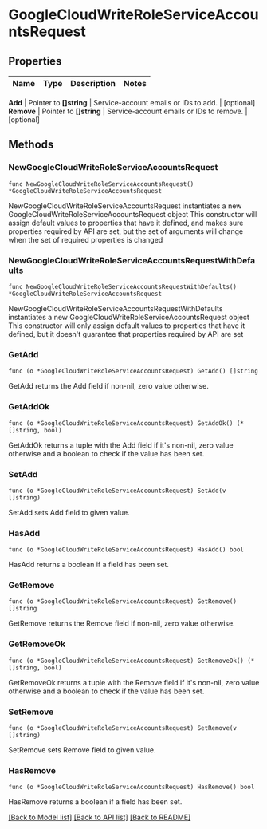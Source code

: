 # GoogleCloudWriteRoleServiceAccountsRequest


## Properties

Name | Type | Description | Notes
------------ | ------------- | ------------- | -------------


**Add** | Pointer to **[]string** | Service-account emails or IDs to add. | [optional] 
**Remove** | Pointer to **[]string** | Service-account emails or IDs to remove. | [optional] 



## Methods


### NewGoogleCloudWriteRoleServiceAccountsRequest

`func NewGoogleCloudWriteRoleServiceAccountsRequest() *GoogleCloudWriteRoleServiceAccountsRequest`

NewGoogleCloudWriteRoleServiceAccountsRequest instantiates a new GoogleCloudWriteRoleServiceAccountsRequest object
This constructor will assign default values to properties that have it defined,
and makes sure properties required by API are set, but the set of arguments
will change when the set of required properties is changed

### NewGoogleCloudWriteRoleServiceAccountsRequestWithDefaults

`func NewGoogleCloudWriteRoleServiceAccountsRequestWithDefaults() *GoogleCloudWriteRoleServiceAccountsRequest`

NewGoogleCloudWriteRoleServiceAccountsRequestWithDefaults instantiates a new GoogleCloudWriteRoleServiceAccountsRequest object
This constructor will only assign default values to properties that have it defined,
but it doesn't guarantee that properties required by API are set


### GetAdd

`func (o *GoogleCloudWriteRoleServiceAccountsRequest) GetAdd() []string`

GetAdd returns the Add field if non-nil, zero value otherwise.

### GetAddOk

`func (o *GoogleCloudWriteRoleServiceAccountsRequest) GetAddOk() (*[]string, bool)`

GetAddOk returns a tuple with the Add field if it's non-nil, zero value otherwise
and a boolean to check if the value has been set.

### SetAdd

`func (o *GoogleCloudWriteRoleServiceAccountsRequest) SetAdd(v []string)`

SetAdd sets Add field to given value.


### HasAdd

`func (o *GoogleCloudWriteRoleServiceAccountsRequest) HasAdd() bool`

HasAdd returns a boolean if a field has been set.




### GetRemove

`func (o *GoogleCloudWriteRoleServiceAccountsRequest) GetRemove() []string`

GetRemove returns the Remove field if non-nil, zero value otherwise.

### GetRemoveOk

`func (o *GoogleCloudWriteRoleServiceAccountsRequest) GetRemoveOk() (*[]string, bool)`

GetRemoveOk returns a tuple with the Remove field if it's non-nil, zero value otherwise
and a boolean to check if the value has been set.

### SetRemove

`func (o *GoogleCloudWriteRoleServiceAccountsRequest) SetRemove(v []string)`

SetRemove sets Remove field to given value.


### HasRemove

`func (o *GoogleCloudWriteRoleServiceAccountsRequest) HasRemove() bool`

HasRemove returns a boolean if a field has been set.









[[Back to Model list]](../README.md#documentation-for-models) [[Back to API list]](../README.md#documentation-for-api-endpoints) [[Back to README]](../README.md)


